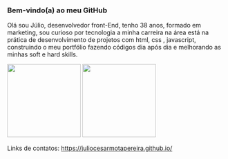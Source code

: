### Bem-vindo(a) ao meu GitHub

Olá sou Júlio, desenvolvedor front-End, tenho 38 anos, formado em marketing, sou curioso por tecnologia a minha carreira na área está na prática de desenvolvimento de projetos com html, css , javascript, construindo o meu portfólio fazendo códigos dia após dia e melhorando as minhas soft e hard skills.
 
  
 <img height="170rem" src="https://streak-stats.demolab.com?user=juliocesarmotapereira&theme=dark&hide_border=true&border_radius=4&date_format=j%20M%5B%20Y%5D"> 
 
 <img height="170rem" src="https://github-readme-stats-git-masterrstaa-rickstaa.vercel.app/api/top-langs/?username=juliocesarmotapereira&layout=compact&langs_count=168&theme=dark&hide_border=true&border_radius=4&date_format=j%20M%5B%20Y%5D"/>


Links de contatos: https://juliocesarmotapereira.github.io/
